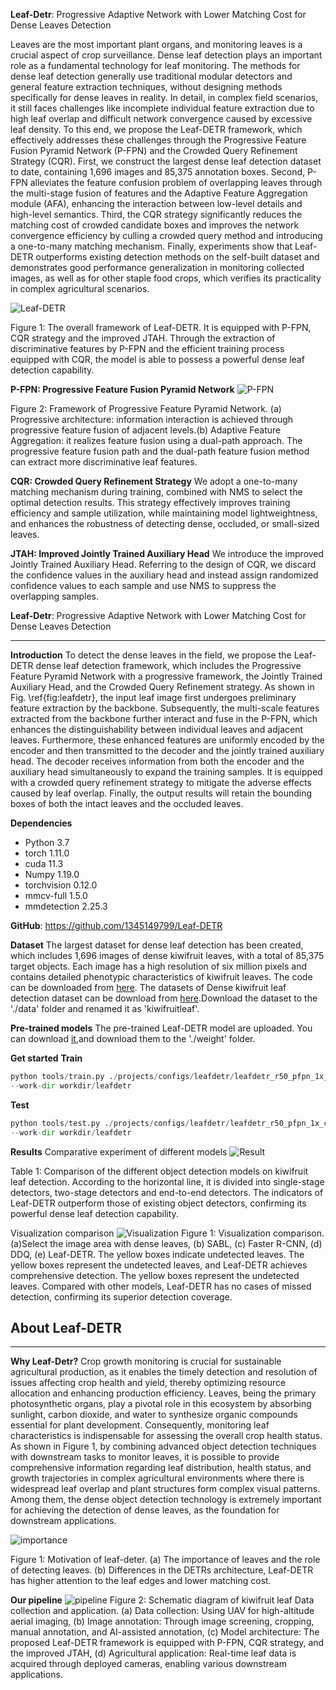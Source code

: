 
**Leaf-Detr**: Progressive Adaptive Network with Lower Matching Cost for Dense Leaves Detection


Leaves are the most important plant organs, and monitoring leaves is a     crucial aspect of crop surveillance. Dense leaf detection plays an important role as a fundamental technology for leaf monitoring.
The methods for dense leaf detection generally use traditional modular detectors and general feature extraction techniques, without designing methods specifically for dense leaves in reality.
In detail, in complex field scenarios, it still faces challenges like incomplete individual feature extraction due to high leaf overlap and difficult network convergence caused by excessive leaf density. To this end, we propose the Leaf-DETR framework, which effectively addresses these challenges through the Progressive Feature Fusion Pyramid Network (P-FPN) and the Crowded Query Refinement Strategy (CQR). First, we construct the largest dense leaf detection dataset to date, containing 1,696 images and 85,375 annotation boxes. Second, P-FPN alleviates the feature confusion problem of overlapping leaves through the multi-stage fusion of features and the Adaptive Feature Aggregation module (AFA), enhancing the interaction between low-level details and high-level semantics. Third, the CQR strategy significantly reduces the matching cost of crowded candidate boxes and improves the network convergence efficiency by culling a crowded query method and introducing a one-to-many matching mechanism. Finally, experiments show that Leaf-DETR outperforms existing detection methods on the self-built dataset and demonstrates good performance generalization in monitoring collected images, as well as for other staple food crops, which verifies its practicality in complex agricultural scenarios.

![Leaf-DETR](src/leafdetr.png)

Figure 1: The overall framework of Leaf-DETR. It is equipped with P-FPN, CQR strategy and the improved JTAH. Through the extraction of discriminative features by P-FPN and the efficient training process equipped with CQR, the model is able to possess a powerful dense leaf detection capability.

**P-FPN: Progressive Feature Fusion Pyramid Network**
![P-FPN](src/pfpn.png)

Figure 2: Framework of Progressive Feature Pyramid Network. (a) Progressive architecture: information interaction is achieved through progressive feature fusion of adjacent levels.(b) Adaptive Feature Aggregation: it realizes feature fusion using a dual-path approach. The progressive feature fusion path and the dual-path feature fusion method can extract more discriminative leaf features.

**CQR: Crowded Query Refinement Strategy**
We adopt a one-to-many matching mechanism during training, combined with NMS to select the optimal detection results. This strategy effectively improves training efficiency and sample utilization, while maintaining model lightweightness, and enhances the robustness of detecting dense, occluded, or small-sized leaves.

**JTAH: Improved Jointly Trained Auxiliary Head**
We introduce the improved Jointly Trained Auxiliary Head. Referring to the design of CQR, we discard the confidence values in the auxiliary head and instead assign randomized confidence values to each sample and use NMS to suppress the overlapping samples.


**Leaf-Detr**: Progressive Adaptive Network with Lower Matching Cost for Dense Leaves Detection

---
**Introduction**
To detect the dense leaves in the field, we propose the Leaf-DETR dense leaf detection framework, which includes the Progressive Feature Pyramid Network with a progressive framework, the Jointly Trained Auxiliary Head, and the Crowded Query Refinement strategy. As shown in Fig. \ref{fig:leafdetr}, the input leaf image first undergoes preliminary feature extraction by the backbone. Subsequently, the multi-scale features extracted from the backbone further interact and fuse in the P-FPN, which enhances the distinguishability between individual leaves and adjacent leaves. Furthermore, these enhanced features are uniformly encoded by the encoder and then transmitted to the decoder and the jointly trained auxiliary head. The decoder receives information from both the encoder and the auxiliary head simultaneously to expand the training samples. It is equipped with a crowded query refinement strategy to mitigate the adverse effects caused by leaf overlap. Finally, the output results will retain the bounding boxes of both the intact leaves and the occluded leaves.

**Dependencies**

-  Python 3.7
-  torch 1.11.0
-  cuda 11.3
-  Numpy 1.19.0
-  torchvision 0.12.0
-  mmcv-full 1.5.0
-  mmdetection 2.25.3

**GitHub**: https://github.com/1345149799/Leaf-DETR

**Dataset**
The largest dataset for dense leaf detection has been created, which includes 1,696 images of dense kiwifruit leaves, with a total of 85,375 target objects. Each image has a high resolution of six million pixels and contains detailed phenotypic characteristics of kiwifruit leaves.
The code can be downloaded from [here](https://github.com/1345149799/Leaf-DETR). The datasets of Dense kiwifruit leaf detection dataset can be download from [here](https://plantmulti-1302037000.cos.ap-chengdu.myqcloud.com/upload/dense_kiwifruit_leaf.zip).Download the dataset to the './data' folder and renamed it as 'kiwifruitleaf'.

**Pre-trained models**
The pre-trained Leaf-DETR model are uploaded. You can download [it](),and download them to the './weight' folder.

**Get started**
**Train**
```python
python tools/train.py ./projects/configs/leafdetr/leafdetr_r50_pfpn_1x_coco.py
--work-dir workdir/leafdetr
```

**Test**
```python
python tools/test.py ./projects/configs/leafdetr/leafdetr_r50_pfpn_1x_coco.py
--work-dir workdir/leafdetr
```
**Results**
Comparative experiment of different models
![Result](src/table1.png)

Table 1: Comparison of the different object detection models on kiwifruit leaf detection. According to the horizontal line, it is divided
into single-stage detectors, two-stage detectors and end-to-end detectors. The indicators of Leaf-DETR outperform those of existing object
detectors, confirming its powerful dense leaf detection capability.

Visualization comparison
![Visualization](src/vis.png)
Figure 1: Visualization comparison. (a)Select the image area with dense leaves, (b) SABL, (c) Faster R-CNN, (d) DDQ, (e) Leaf-DETR. The
yellow boxes indicate undetected leaves. The yellow boxes represent the undetected leaves, and Leaf-DETR achieves comprehensive detection.
The yellow boxes represent the undetected leaves. Compared with other models, Leaf-DETR has no cases of missed detection, confirming its
superior detection coverage.

**About Leaf-DETR**
---
---
**Why Leaf-Detr?**
Crop growth monitoring is crucial for sustainable agricultural production, as it enables the timely detection and resolution of issues affecting crop health and yield, thereby optimizing resource allocation and enhancing production efficiency. Leaves, being the primary photosynthetic organs, play a pivotal role in this ecosystem by absorbing sunlight, carbon dioxide, and water to synthesize organic compounds essential for plant development. Consequently, monitoring leaf characteristics is indispensable for assessing the overall crop health status. As shown in Figure 1, by combining advanced object detection techniques with downstream tasks to monitor leaves, it is possible to provide comprehensive information regarding leaf distribution, health status, and growth trajectories in complex agricultural environments where there is widespread leaf overlap and plant structures form complex visual patterns. Among them, the dense object detection technology is extremely important for achieving the detection of dense leaves, as the foundation for downstream applications.

![importance](src/importance.png)

Figure 1: Motivation of leaf-deter. (a) The importance of leaves and the role of detecting leaves. (b) Differences in the DETRs architecture, Leaf-DETR has higher attention to the leaf edges and lower matching cost.

**Our pipeline**
![pipeline](src/overview.png)
Figure 2: Schematic diagram of kiwifruit leaf Data collection and application. (a) Data collection: Using UAV for high-altitude aerial imaging, (b) Image annotation: Through image screening, cropping, manual annotation, and AI-assisted annotation, (c) Model architecture: The proposed Leaf-DETR framework is equipped with P-FPN, CQR strategy, and the improved JTAH, (d) Agricultural application: Real-time leaf data is acquired through deployed cameras, enabling various downstream applications.
